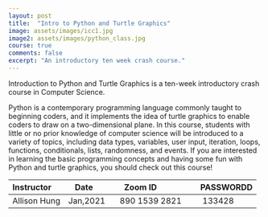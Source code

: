 ```yaml
---
layout: post
title:  "Intro to Python and Turtle Graphics"
image: assets/images/icc1.jpg
image2: assets/images/python_class.jpg
course: true
comments: false
excerpt: "An introductory ten week crash course."
---
```


Introduction to Python and Turtle Graphics is a ten-week introductory crash course in Computer Science.   

Python is a contemporary programming language commonly taught to beginning coders, and it implements the idea of turtle graphics to enable coders to draw on a two-dimensional plane. In this course, students with little or no prior knowledge of computer science will be introduced to a variety of topics, including data types, variables, user input, iteration, loops, functions, conditionals, lists, randomness, and events. If you are interested in learning the basic programming concepts and having some fun with Python and turtle graphics, you should check out this course!



| Instructor  | &nbsp;&nbsp;&nbsp;Date&nbsp; | &nbsp;&nbsp; &nbsp;&nbsp;Zoom ID &nbsp; | &nbsp;PASSWORDD  |
| :---        |    :----   |          :--- |  :--- |
| Allison Hung | Jan,2021   |&nbsp;&nbsp; 890 1539 2821 &nbsp; &nbsp; |&nbsp; 133428|

<br/>
